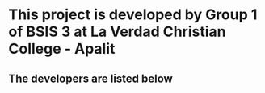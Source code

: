 # This project is developed by Group 1 of BSIS 3 at La Verdad Christian College - Apalit
## The developers are listed below
